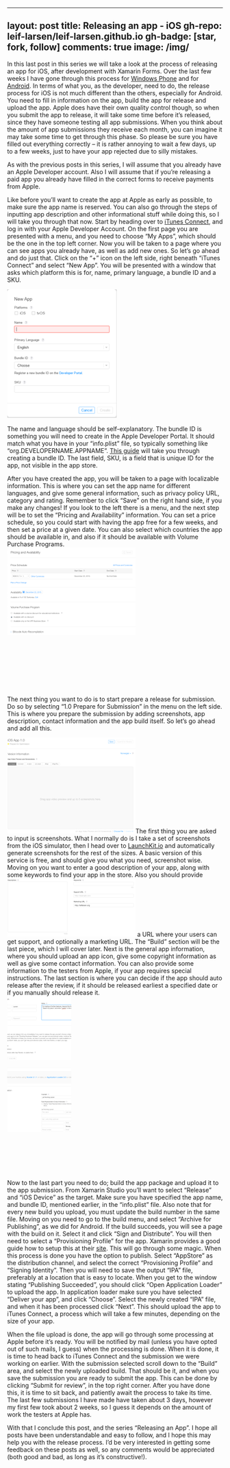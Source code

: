 
---
layout: post
title: Releasing an app - iOS
gh-repo: leif-larsen/leif-larsen.github.io
gh-badge: [star, fork, follow]
comments: true
image: /img/
---
    
    
In this last post in this series we will take a look at the process of releasing an app for iOS, after development with Xamarin Forms. Over the last few weeks I have gone through this process for [Windows Phone](http://blog-leiflarsen.org/releasing-an-app-windows-phone) and for [Android](http://blog.leiflarsen.org/releasing-an-app-android). In terms of what you, as the developer, need to do, the release process for iOS is not much different than the others, especially for Android. You need to fill in information on the app, build the app for release and upload the app. Apple does have their own quality control though, so when you submit the app to release, it will take some time before it’s released, since they have someone testing all app submissions. When you think about the amount of app submissions they receive each month, you can imagine it may take some time to get through this phase. So please be sure you have filled out everything correctly – it is rather annoying to wait a few days, up to a few weeks, just to have your app rejected due to silly mistakes.

As with the previous posts in this series, I will assume that you already have an Apple Developer account. Also I will assume that if you’re releasing a paid app you already have filled in the correct forms to receive payments from Apple.

Like before you’ll want to create the app at Apple as early as possible, to make sure the app name is reserved. You can also go through the steps of inputting app description and other informational stuff while doing this, so I will take you through that now. Start by heading over to [iTunes Connect](https://itunesconnect.apple.com), and log in with your Apple Developer Account. On the first page you are presented with a menu, and you need to choose “My Apps”, which should be the one in the top left corner. Now you will be taken to a page where you can see apps you already have, as well as add new ones. So let’s go ahead and do just that. Click on the “+” icon on the left side, right beneath “iTunes Connect” and select “New App”. You will be presented with a window that asks which platform this is for, name, primary language, a bundle ID and a SKU.

[![New app first screen](/img/2016/02/NewApp-256x300.png?fit=256%2C300)](/img/2016/02/NewApp.png)

The name and language should be self-explanatory. The bundle ID is something you will need to create in the Apple Developer Portal. It should match what you have in your “info.plist” file, so typically something like “org.DEVELOPERNAME.APPNAME”. [This guide](http://www.aquafadas.com/en/documentation/article/creating-the-bundle-id) will take you through creating a bundle ID. The last field, SKU, is a field that is unique ID for the app, not visible in the app store.

After you have created the app, you will be taken to a page with localizable information. This is where you can set the app name for different languages, and give some general information, such as privacy policy URL, category and rating. Remember to click “Save” on the right hand side, if you make any changes! If you look to the left there is a menu, and the next step will be to set the “Pricing and Availability” information. You can set a price schedule, so you could start with having the app free for a few weeks, and then set a price at a given date. You can also select which countries the app should be available in, and also if it should be available with Volume Purchase Programs.  
[![Set price](/img/2016/02/Pricing1-300x204.png?fit=300%2C204)](/img/2016/02/Pricing1.png)

 

 

 

 

The next thing you want to do is to start prepare a release for submission. Do so by selecting “1.0 Prepare for Submission” in the menu on the left side. This is where you prepare the submission by adding screenshots, app description, contact information and the app build itself. So let’s go ahead and add all this.

![Submission page part 1](/img/2016/02/Submission1-300x223.png?fit=300%2C223)The first thing you are asked to input is screenshots. What I normally do is I take a set of screenshots from the iOS simulator, then I head over to [LaunchKit.io](https://launchkit.io) and automatically generate screenshots for the rest of the sizes. A basic version of this service is free, and should give you what you need, screenshot wise. Moving on you want to enter a good description of your app, along with some keywords to find your app in the store. Also you should provide![Submission page part 2](/img/2016/02/Submission2-300x136.png?fit=300%2C136) a URL where your users can get support, and optionally a marketing URL. The “Build” section will be the last piece, which I will cover later. Next is the general app information, where you should upload an app icon, give some copyright information as  
 well as give some contact information. You can also provide some information to the testers from Apple, if your app requires special instructions. The last section is where you can decide if the app should auto release after the review, if it should be released earliest a specified date or if you manually should release it.  
![Submission page part 4](/img/2016/02/Submission4-150x150.png?resize=150%2C150)

![Submission page part 3](/img/2016/02/Submission3-150x150.png?resize=150%2C150)

 

 

 

Now to the last part you need to do; build the app package and upload it to the app submission. From Xamarin Studio you’ll want to select “Release” and “iOS Device” as the target. Make sure you have specified the app name, and bundle ID, mentioned earlier, in the “info.plist” file. Also note that for every new build you upload, you must update the build number in the same file. Moving on you need to go to the build menu, and select “Archive for Publishing”, as we did for Android. If the build succeeds, you will see a page with the build on it. Select it and click “Sign and Distribute”. You will then need to select a “Provisioning Profile” for the app. Xamarin provides a good guide how to setup this at their [site](https://developer.xamarin.com/guides/ios/deployment,_testing,_and_metrics/app_distribution/app-store-distribution/). This will go through some magic. When this process is done you have the option to publish. Select “AppStore” as the distribution channel, and select the correct “Provisioning Profile” and “Signing Identity”. Then you will need to save the output “IPA” file, preferably at a location that is easy to locate. When you get to the window stating “Publishing Succeeded”, you should click “Open Application Loader” to upload the app. In application loader make sure you have selected “Deliver your app”, and click “Choose”. Select the newly created “IPA” file, and when it has been processed click “Next”. This should upload the app to iTunes Connect, a process which will take a few minutes, depending on the size of your app.

When the file upload is done, the app will go through some processing at Apple before it’s ready. You will be notified by mail (unless you have opted out of such mails, I guess) when the processing is done. When it is done, it is time to head back to iTunes Connect and the submission we were working on earlier. With the submission selected scroll down to the “Build” area, and select the newly uploaded build. That should be it, and when you save the submission you are ready to submit the app. This can be done by clicking “Submit for review”, in the top right corner. After you have done this, it is time to sit back, and patiently await the process to take its time. The last few submissions I have made have taken about 3 days, however my first few took about 2 weeks, so I guess it depends on the amount of work the testers at Apple has.

With that I conclude this post, and the series “Releasing an App”. I hope all posts have been understandable and easy to follow, and I hope this may help you with the release process. I’d be very interested in getting some feedback on these posts as well, so any comments would be appreciated (both good and bad, as long as it’s constructive!).


